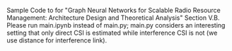 Sample Code to for "Graph Neural Networks for Scalable Radio Resource Management: Architecture Design and Theoretical Analysis" Section V.B. Please run main.ipynb instead of main.py; main.py considers an interesting setting that only direct CSI is estimated while interference CSI is not (we use distance for interference link). 
